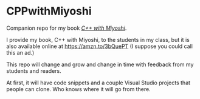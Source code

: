 # CPPwithMiyoshi
Companion repo for my book <a href="https://amzn.to/3bQuePT" target="_blank"><i>C++ with Miyoshi</i></a>.

I provide my book, C++ with Miyoshi, to the students in my class, but it is also available online at 
https://amzn.to/3bQuePT  (I suppose you could call this an ad.)

This repo will change and grow and change in time with feedback from my students and readers.

At first, it will have code snippets and a couple Visual Studio projects that people can clone.  Who knows where it will go from there.

